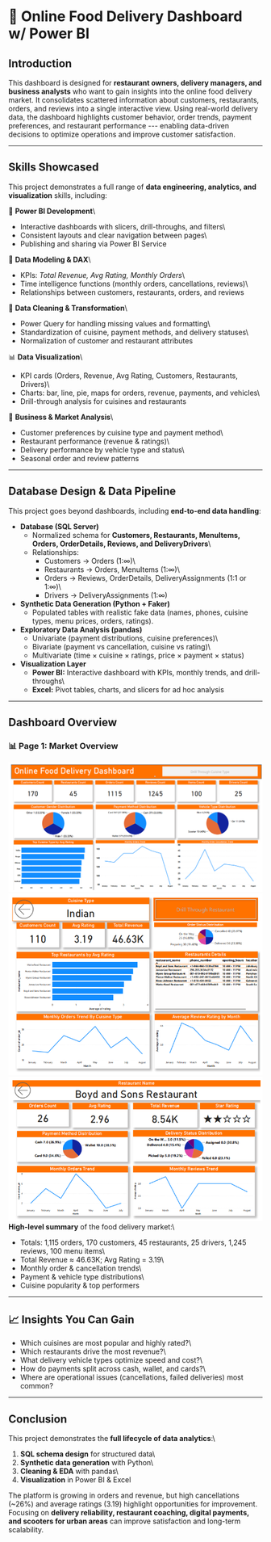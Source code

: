 # 🍔 Online Food Delivery Dashboard w/ Power BI

## Introduction

This dashboard is designed for **restaurant owners, delivery managers,
and business analysts** who want to gain insights into the online food
delivery market. It consolidates scattered information about customers,
restaurants, orders, and reviews into a single interactive view. Using
real-world delivery data, the dashboard highlights customer behavior,
order trends, payment preferences, and restaurant performance ---
enabling data-driven decisions to optimize operations and improve
customer satisfaction.

------------------------------------------------------------------------

## Skills Showcased

This project demonstrates a full range of **data engineering, analytics,
and visualization** skills, including:

🔧 **Power BI Development**\
- Interactive dashboards with slicers, drill-throughs, and filters\
- Consistent layouts and clear navigation between pages\
- Publishing and sharing via Power BI Service

🧮 **Data Modeling & DAX**\
- KPIs: *Total Revenue, Avg Rating, Monthly Orders*\
- Time intelligence functions (monthly orders, cancellations, reviews)\
- Relationships between customers, restaurants, orders, and reviews

🧹 **Data Cleaning & Transformation**\
- Power Query for handling missing values and formatting\
- Standardization of cuisine, payment methods, and delivery statuses\
- Normalization of customer and restaurant attributes

📊 **Data Visualization**\
- KPI cards (Orders, Revenue, Avg Rating, Customers, Restaurants,
Drivers)\
- Charts: bar, line, pie, maps for orders, revenue, payments, and
vehicles\
- Drill-through analysis for cuisines and restaurants

🔎 **Business & Market Analysis**\
- Customer preferences by cuisine type and payment method\
- Restaurant performance (revenue & ratings)\
- Delivery performance by vehicle type and status\
- Seasonal order and review patterns

------------------------------------------------------------------------

## Database Design & Data Pipeline

This project goes beyond dashboards, including **end-to-end data
handling**:

-   **Database (SQL Server)**
    -   Normalized schema for **Customers, Restaurants, MenuItems,
        Orders, OrderDetails, Reviews, and DeliveryDrivers**\
    -   Relationships:
        -   Customers → Orders (1:∞)\
        -   Restaurants → Orders, MenuItems (1:∞)\
        -   Orders → Reviews, OrderDetails, DeliveryAssignments (1:1 or
            1:∞)\
        -   Drivers → DeliveryAssignments (1:∞)
-   **Synthetic Data Generation (Python + Faker)**
    -   Populated tables with realistic fake data (names, phones,
        cuisine types, menu prices, orders, ratings).
-   **Exploratory Data Analysis (pandas)**
    -   Univariate (payment distributions, cuisine preferences)\
    -   Bivariate (payment vs cancellation, cuisine vs rating)\
    -   Multivariate (time × cuisine × ratings, price × payment ×
        status)
-   **Visualization Layer**
    -   **Power BI:** Interactive dashboard with KPIs, monthly trends,
        and drill-throughs\
    -   **Excel:** Pivot tables, charts, and slicers for ad hoc analysis

------------------------------------------------------------------------

## Dashboard Overview

### 📊 Page 1: Market Overview

![Dashboard Screenshot](dash1.png)
![Dashboard Screenshot](dash2.png)
![Dashboard Screenshot](dash3.png)
**High-level summary** of the food delivery market:\
- Totals: 1,115 orders, 170 customers, 45 restaurants, 25 drivers, 1,245
reviews, 100 menu items\
- Total Revenue ≈ 46.63K; Avg Rating = 3.19\
- Monthly order & cancellation trends\
- Payment & vehicle type distributions\
- Cuisine popularity & top performers

------------------------------------------------------------------------

## 📈 Insights You Can Gain

-   Which cuisines are most popular and highly rated?\
-   Which restaurants drive the most revenue?\
-   What delivery vehicle types optimize speed and cost?\
-   How do payments split across cash, wallet, and cards?\
-   Where are operational issues (cancellations, failed deliveries) most
    common?

------------------------------------------------------------------------

## Conclusion

This project demonstrates the **full lifecycle of data analytics**:\
1. **SQL schema design** for structured data\
2. **Synthetic data generation** with Python\
3. **Cleaning & EDA** with pandas\
4. **Visualization** in Power BI & Excel

The platform is growing in orders and revenue, but high cancellations
(\~26%) and average ratings (3.19) highlight opportunities for
improvement. Focusing on **delivery reliability, restaurant coaching,
digital payments, and scooters for urban areas** can improve
satisfaction and long-term scalability.
